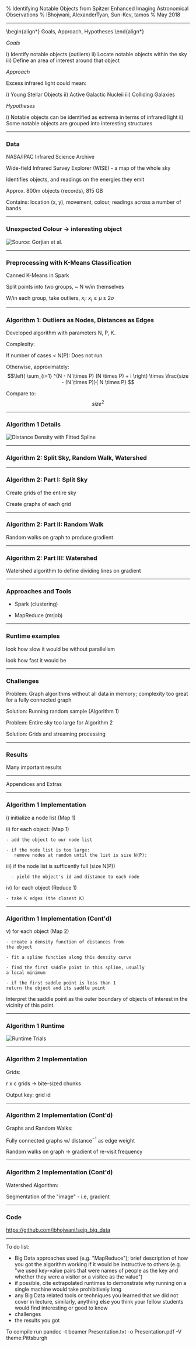 % Identifying Notable Objects from Spitzer Enhanced Imaging Astronomical Observations
% IBhojwani, AlexanderTyan, Sun-Kev, tamos
% May 2018

------------------

\begin{align*}
Goals, Approach, Hypotheses
\end{align*}

_Goals_

i) Identify notable objects (outliers)
ii) Locate notable objects within the sky
iii) Define an area of interest around that object

_Approach_

Excess infrared light could mean: 

i) Young Stellar Objects
ii) Active Galactic Nucleii
iii) Colliding Galaxies
   
_Hypotheses_

i) Notable objects can be identified as extrema in terms of infrared light
ii) Some notable objects are grouped into interesting structures

------------------

### Data

NASA/IPAC Infrared Science Archive

Wide-field Infrared Survey Explorer (WISE) - a map of the whole sky

Identifies objects, and readings on the energies they emit

Approx. 800m objects (records),  815 GB

Contains: location (x, y), movement, colour, readings across a number of bands

----------------------

### Unexpected Colour -> interesting object 

![Source: Gorjian et al.](colourcolour.png)

---------------------

### Preprocessing with K-Means Classification

Canned K-Means in Spark

Split points into two groups, ~ N w/in themselves

W/in each group, take outliers, $x_i$: $x_i \geq \mu \pm 2\sigma$

------------------

### Algorithm 1: Outliers as Nodes, Distances as Edges  

Developed algorithm with parameters N, P, K.

Complexity:

If number of cases < N(P): Does not run

Otherwise, approximately:
$$\left( \sum_{i=1} ^{N - N \times P} (N \times P) + i \right)  \times \frac{size - (N \times P)}{ N \times P} $$

Compare to:
$$ size^2 $$

------------------

### Algorithm 1 Details


![Distance Density with Fitted Spline](DistanceDensitySpline.png)

------------------

### Algorithm 2: Split Sky, Random Walk, Watershed

-----------------

### Algorithm 2: Part I: Split Sky

Create grids of the entire sky

Create graphs of each grid

-----------------

### Algorithm 2: Part II: Random Walk

Random walks on graph to produce gradient

-----------------

### Algorithm 2: Part III: Watershed

Watershed algorithm to define dividing lines on gradient

-----------------

### Approaches and Tools

- Spark (clustering)

- MapReduce (mrjob)

------------------

### Runtime examples

look how slow it would be without parallelism

look how fast it would be


------------------

### Challenges

Problem: Graph algorithms without all data in memory; complexity too great for a fully connected graph

Solution: Running random sample (Algorithm 1)

Problem: Entire sky too large for Algorithm 2

Solution: Grids and streaming processing

------------------


### Results

Many important results


------------------

Appendices and Extras

------------------

### Algorithm 1 Implementation

i) initialize a node list (Map 1)

ii) for each object: (Map 1)

    - add the object to our node list

    - if the node list is too large:
       remove nodes at random until the list is size N(P):

iii) if the node list is sufficently full (size N(P))

      - yield the object's id and distance to each node

iv) for each object (Reduce 1)

    - take K edges (the closest K)

---------------------

### Algorithm 1 Implementation (Cont'd)

v) for each object (Map 2)

    - create a density function of distances from
    the object

    - fit a spline function along this density curve

    - find the first saddle point in this spline, usually
    a local minimum

    - if the first saddle point is less than 1
    return the object and its saddle point

Interpret the saddle point as the outer boundary of objects
of interest in the vicinity of this point. 

------------------


### Algorithm 1 Runtime

![Runtime Trials](Runtimes.png)

----------------------

### Algorithm 2 Implementation

Grids:

r x c grids -> bite-sized chunks

Output key: grid id

------------------

### Algorithm 2 Implementation (Cont'd)

Graphs and Random Walks:

Fully connected graphs w/ distance$^{-1}$ as edge weight

Random walks on graph -> gradient of re-visit frequency

------------------

### Algorithm 2 Implementation (Cont'd)

Watershed Algorithm:

Segmentation of the "image" - i.e, gradient


------------------


### Code

https://github.com/ibhojwani/seip_big_data

   
------------------

To do list:
- Big Data approaches used (e.g. "MapReduce"); brief description of how you got the algorithm working if it would be instructive to others (e.g. "we used key-value pairs that were names of people as the key and whether they were a visitor or a visitee as the value")
- if possible, cite extrapolated runtimes to demonstrate why running on a single machine would take prohibitively long
- any Big Data related tools or techniques you learned that we did not cover in lecture, similarly, anything else you think your fellow students would find interesting or good to know
- challenges
- the results you got


To compile run  pandoc -t beamer Presentation.txt -o Presentation.pdf -V theme:Pittsburgh


